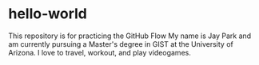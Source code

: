 # hello-world
This repository is for practicing the GitHub Flow
My name is Jay Park and am currently pursuing a Master's degree in GIST at the University of Arizona. I love to travel, workout, and play videogames.
